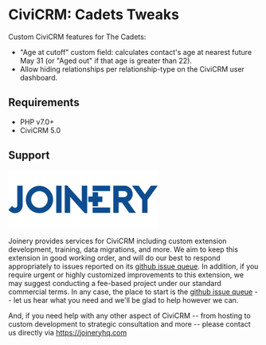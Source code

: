 # CiviCRM: Cadets Tweaks

Custom CiviCRM features for The Cadets:

* "Age at cutoff" custom field: calculates contact's age at nearest future May 31 (or "Aged out" if that age is greater than 22).
* Allow hiding relationships per relationship-type on the CiviCRM user dashboard.

## Requirements

* PHP v7.0+
* CiviCRM 5.0


## Support
![Joinery](/images/joinery-logo.png)

Joinery provides services for CiviCRM including custom extension development, training, data migrations, and more. We aim to keep this extension in good working order, and will do our best to respond appropriately to issues reported on its [github issue queue](https://github.com/JoineryHQ/com.joineryhq.cadetstweaks/issues). In addition, if you require urgent or highly customized improvements to this extension, we may suggest conducting a fee-based project under our standard commercial terms.  In any case, the place to start is the [github issue queue](https://github.com/JoineryHQ/com.joineryhq.cadetstweaks/issues) -- let us hear what you need and we'll be glad to help however we can.

And, if you need help with any other aspect of CiviCRM -- from hosting to custom development to strategic consultation and more -- please contact us directly via https://joineryhq.com
